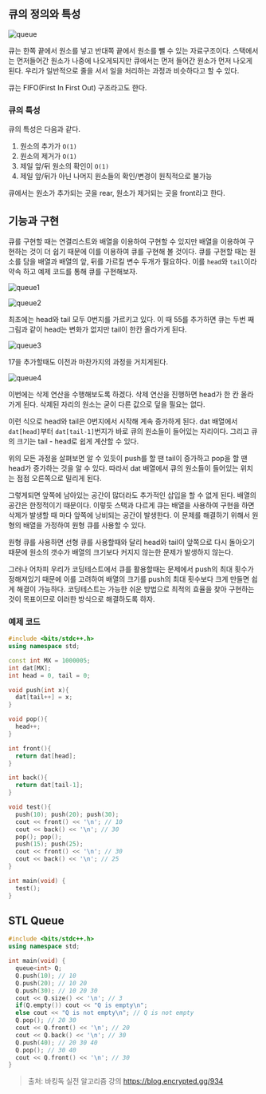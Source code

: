 ## 큐의 정의와 특성

![queue](/assets/images/posts_img/queue.png)

큐는 한쪽 끝에서 원소를 넣고 반대쪽 끝에서 원소를 뺄 수 있는 자료구조이다. 스택에서는 먼저들어간 원소가 나중에 나오게되지만 큐에서는 먼저 들어간 원소가 먼저 나오게 된다. 우리가 일반적으로 줄을 서서 일을 처리하는 과정과 비슷하다고 할 수 있다.

큐는 FIFO(First In First Out) 구조라고도 한다.

### 큐의 특성

큐의 특성은 다음과 같다.

1. 원소의 추가가 `O(1)`
2. 원소의 제거가 `O(1)`
3. 제일 앞/뒤 원소의 확인이 `O(1)`
4. 제일 앞/뒤가 아닌 나머지 원소들의 확인/변경이 원칙적으로 불가능

큐에서는 원소가 추가되는 곳을 rear, 원소가 제거되는 곳을 front라고 한다.

## 기능과 구현

큐를 구현할 때는 연결리스트와 배열을 이용하여 구현할 수 있지만 배열을 이용하여 구현하는 것이 더 쉽기 때문에 이를 이용하여 큐를 구현해 볼 것이다. 큐를 구현할 때는 원소를 담을 배열과 배열의 앞, 뒤를 가르킬 변수 두개가 필요하다. 이를 `head`와 `tail`이라 약속 하고 예제 코드를 통해 큐를 구현해보자.

![queue1](/assets/images/posts_img/queue1.png)

![queue2](/assets/images/posts_img/queue2.png)

최초에는 head와 tail 모두 0번지를 가르키고 있다. 이 때 55를 추가하면 큐는 두번 째 그림과 같이 head는 변화가 없지만 tail이 한칸 올라가게 된다.

![queue3](/assets/images/posts_img/queue3.png)

17을 추가할때도 이전과 마찬가지의 과정을 거치게된다.

![queue4](/assets/images/posts_img/queue4.png)

이번에는 삭제 연산을 수행해보도록 하겠다. 삭제 연산을 진행하면 head가 한 칸 올라가게 된다. 삭제된 자리의 원소는 굳이 다른 값으로 덮을 필요는 없다.

이런 식으로 head와 tail은 0번지에서 시작해 계속 증가하게 된다. dat 배열에서 `dat[head]`부터 `dat[tail-1]`번지가 바로 큐의 원소들이 들어있는 자리이다. 그리고 큐의 크기는 tail - head로 쉽게 계산할 수 있다.

위의 모든 과정을 살펴보면 알 수 있듯이 push를 할 땐 tail이 증가하고 pop을 할 땐 head가 증가하는 것을 알 수 있다. 따라서 dat 배열에서 큐의 원소들이 들어있는 위치는 점점 오른쪽으로 밀리게 된다.

그렇게되면 앞쪽에 남아있는 공간이 많더라도 추가적인 삽입을 할 수 없게 된다. 배열의 공간은 한정적이기 때문이다. 이렇듯 스택과 다르게 큐는 배열을 사용하여 구현을 하면 삭제가 발생할 때 마다 앞쪽에 낭비되는 공간이 발생한다. 이  문제를 해결하기 위해서 원형의 배열을 가정하여 원형 큐를 사용할 수 있다.

원형 큐를 사용하면 선형 큐를 사용할때와 달리 head와 tail이 앞쪽으로 다시 돌아오기 때문에 원소의 갯수가 배열의 크기보다 커지지 않는한 문제가 발생하지 않는다.

그러나 어차피 우리가 코딩테스트에서 큐를 활용할때는 문제에서 push의 최대 횟수가 정해져있기 때문에 이를 고려하여 배열의 크기를 push의 최대 횟수보다 크게 만들면 쉽게 해결이 가능하다. 코딩테스트는 가능한 쉬운 방법으로 최적의 효율을 찾아 구현하는 것이 목표이므로 이러한 방식으로 해결하도록 하자.

### 예제 코드

```c++
#include <bits/stdc++.h>
using namespace std;

const int MX = 1000005;
int dat[MX];
int head = 0, tail = 0;

void push(int x){
  dat[tail++] = x;
}

void pop(){
  head++;
}

int front(){
  return dat[head];
}

int back(){
  return dat[tail-1];
}

void test(){
  push(10); push(20); push(30);
  cout << front() << '\n'; // 10
  cout << back() << '\n'; // 30
  pop(); pop();
  push(15); push(25);
  cout << front() << '\n'; // 30
  cout << back() << '\n'; // 25
}

int main(void) {
  test();  
}
```

## STL Queue
```c++
#include <bits/stdc++.h>
using namespace std;

int main(void) {
  queue<int> Q;
  Q.push(10); // 10
  Q.push(20); // 10 20
  Q.push(30); // 10 20 30
  cout << Q.size() << '\n'; // 3
  if(Q.empty()) cout << "Q is empty\n";
  else cout << "Q is not empty\n"; // Q is not empty
  Q.pop(); // 20 30
  cout << Q.front() << '\n'; // 20
  cout << Q.back() << '\n'; // 30
  Q.push(40); // 20 30 40
  Q.pop(); // 30 40
  cout << Q.front() << '\n'; // 30
}
```

> 출처: 바킹독 실전 알고리즘 강의 https://blog.encrypted.gg/934